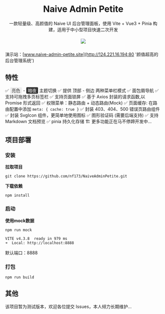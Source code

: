 # <center> Naive Admin Petite </center>

<center> 一款轻量级、高颜值的 Naive UI 后台管理面板，使用 Vite + Vue3 + Pinia 构建，适用于中小型项目快速二次开发</center>

<center style="height: 20px; margin: 20px 0;">
<a href="https://github.com/nf173/NaiveAdminPetite/blob/main/LICENSE"><img src="https://img.shields.io/github/license/nf173/NaiveAdminPetite"></a>
</center>

演示站：[www.naive-admin-petite.site](http://124.221.16.194:80 '颜值超高的后台管理系统')


## 特性

✅ <font style="color: #333; background: #eee; padding: 2px 5px; border-radius: 3px;">亮色</font> - <font style="color: #fff; background: #333; padding: 2px 5px; border-radius: 3px;">暗夜</font> 主题切换
✅ 提供 顶部 - 侧边 两种菜单栏模式 
✅ 面包屑导航
✅ 支持可拖拽多页标签栏
✅ 支持页面锁屏 
✅ 基于 Axios 封装的请求函数,以 Promise 形式返回
✅ 权限菜单：静态路由 + 动态路由(Mock) 
✅ 页面缓存: 在路由配置中添加 `meta: { cache: true }` 
✅ 封装 403、404、500 错误页路由组件 
✅ 封装 SvgIcon 组件，更简单地使用图标
✅ 图形验证码 (需要后端支持)
✅ 支持 Markdown 文档预览
✅ pinia 持久化存储
🏗️ 更多功能正在马不停蹄开发中...


## 项目部署
### 安装
**拉取项目**
```
git clone https://github.com/nf173/NaiveAdminPetite.git
```
**下载依赖**

```
npm install
```

### 启动

**使用mock数据**

```
npm run mock

VITE v4.3.8  ready in 979 ms
➜  Local: http://localhost:8888
```
默认端口：8888

### 打包
```
npm run build
```

## 其他

该项目暂为测试版本，欢迎各位提交 Issues，本人倾力长期维护...
